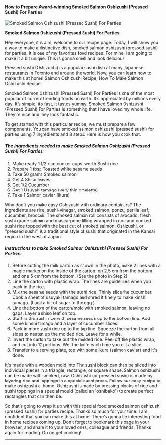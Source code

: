            

#### How to Prepare Award-winning Smoked Salmon Oshizushi (Pressed Sushi) For Parties

![Smoked Salmon Oshizushi (Pressed Sushi) For Parties](https://img-global.cpcdn.com/recipes/4976471973036032/751x532cq70/smoked-salmon-oshizushi-pressed-sushi-for-parties-recipe-main-photo.jpg)

**Smoked Salmon Oshizushi (Pressed Sushi) For Parties**

Hey everyone, it is Jim, welcome to our recipe page. Today, I will show you a way to make a distinctive dish, smoked salmon oshizushi (pressed sushi) for parties. It is one of my favorites food recipes. For mine, I am going to make it a bit unique. This is gonna smell and look delicious.

Pressed sushi (Oshizuchi) is a popular sushi dish at many Japanese restaurants in Toronto and around the world. Now, you can learn how to make this at home! Salmon Oshizushi Recipe, How To Make Salmon Oshizushi Recipe.

Smoked Salmon Oshizushi (Pressed Sushi) For Parties is one of the most popular of current trending foods on earth. It’s appreciated by millions every day. It’s simple, it’s fast, it tastes yummy. Smoked Salmon Oshizushi (Pressed Sushi) For Parties is something that I have loved my whole life. They’re nice and they look fantastic.

To get started with this particular recipe, we must prepare a few components. You can have smoked salmon oshizushi (pressed sushi) for parties using 7 ingredients and 8 steps. Here is how you cook that.

##### The ingredients needed to make Smoked Salmon Oshizushi (Pressed Sushi) For Parties:

1.  Make ready 1 1/2 rice cooker cups' worth Sushi rice
2.  Prepare 1 tbsp Toasted white sesame seeds
3.  Take 50 grams Smoked salmon
4.  Get 4 Shiso leaves
5.  Get 1/2 Cucumber
6.  Get 1 Usuyaki tamago (very thin omelette)
7.  Take 1 Salmon caviar (ikura)

Why don't you make easy Oshizushi with ordinary containers? The ingredients are rice, sushi-vinegar, smoked salmon, ponzu, perilla leaf, cucumber, broccoli. The smoked salmon roll consists of avocado, fresh sushi grade salmon and mascarpone filling wrapped in nori and cooked sushi rice topped with the best cut of smoked salmon. Oshizushi, or "pressed sushi", is a traditional style of sushi that originated in the Kansai region in the west of Japan.

##### Instructions to make Smoked Salmon Oshizushi (Pressed Sushi) For Parties:

1.  Before cutting the milk carton as shown in the photo, make 2 lines with a magic marker on the inside of the carton: on 2.5 cm from the bottom and one 5 cm from the bottom. (See the photo in Step 2)
2.  Line the carton with plastic wrap. The lines are guidelines when you pack in the rice.
3.  Mix the sesame seeds with the sushi rice. Thinly slice the cucumber. Cook a sheet of usuyaki tamago and shred it finely to make kinshi tamago. (I add a bit of sugar to the egg.)
4.  Line the bottom of the carton/mold with smoked salmon, leaving no gaps. Layer a shiso leaf on top.
5.  Stuff in the sushi rice with sesame seeds up to the bottom line. Add some kinshi tamago and a layer of cucumber slices.
6.  Pack in more sushi rice up to the top line. Squeeze the carton from all sides to neaten up the molded rice. Leave for a while.
7.  Invert the carton to take out the molded rice. Peel off the plastic wrap, and cut into 12 portions. Wet the knife each time you cut a slice.
8.  Transfer to a serving plate, top with some ikura (salmon caviar) and it's done.

It's made with a wooden mold into The sushi block can then be sliced into individual pieces in a triangle, rectangle, or square shape. Salmon oshizushi can be made with smoked, raw. Oshizushi (or pressed sushi) is made by layering rice and toppings in a special sushi press. Follow our easy recipe to make oshizushi at home. Oshizushi is made by pressing blocks of rice and sushi toppings in a special mould (called an 'oshibako') to create perfect rectangles that can then be.

So that’s going to wrap it up with this special food smoked salmon oshizushi (pressed sushi) for parties recipe. Thanks so much for your time. I am confident that you can make this at home. There’s gonna be interesting food in home recipes coming up. Don’t forget to bookmark this page in your browser, and share it to your loved ones, colleague and friends. Thanks again for reading. Go on get cooking!

* * *